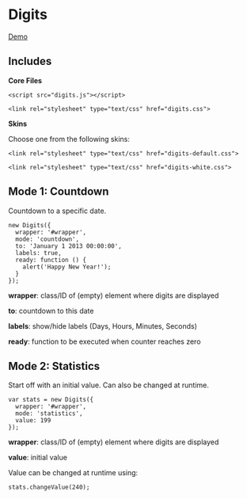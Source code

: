 
Digits
====

[Demo](http://www.kennethcachia.com/digits)

Includes
---

**Core Files**

    <script src="digits.js"></script>

    <link rel="stylesheet" type="text/css" href="digits.css">

**Skins**
   
Choose one from the following skins:

    <link rel="stylesheet" type="text/css" href="digits-default.css">

    <link rel="stylesheet" type="text/css" href="digits-white.css">

Mode 1: Countdown
---

Countdown to a specific date.

    new Digits({
      wrapper: '#wrapper',
      mode: 'countdown',
      to: 'January 1 2013 00:00:00',
      labels: true,
      ready: function () {
        alert('Happy New Year!');
      }
    });

**wrapper**: class/ID of (empty) element where digits are displayed

**to**: countdown to this date

**labels**: show/hide labels (Days, Hours, Minutes, Seconds)

**ready**: function to be executed when counter reaches zero

Mode 2: Statistics
---

Start off with an initial value. Can also be changed at runtime.

    var stats = new Digits({ 
      wrapper: '#wrapper', 
      mode: 'statistics', 
      value: 199 
    });  

**wrapper**: class/ID of (empty) element where digits are displayed

**value**: initial value


Value can be changed at runtime using: 

    stats.changeValue(240);

